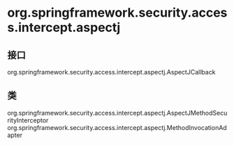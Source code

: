 # org.springframework.security.access.intercept.aspectj

## 接口

org.springframework.security.access.intercept.aspectj.AspectJCallback

## 类

org.springframework.security.access.intercept.aspectj.AspectJMethodSecurityInterceptor
org.springframework.security.access.intercept.aspectj.MethodInvocationAdapter




